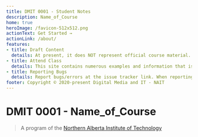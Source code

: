 ```yaml
---
title: DMIT 0001 - Student Notes
description: Name_of_Course
home: true
heroImage: /favicon-512x512.png
actionText: Get Started →
actionLink: /about/
features:
- title: Draft Content
  details: At present, it does NOT represent official course material. Official course material can be found on the Moodle website (https://moodle.nait.ca) for the course.
- title: Attend Class
  details: This site contains numerous examples and information that is available primarily in-class. Material presented in this site is subject to change during the course of the term. Therefore, it is imperitive that you, as a student, attend classes and take notes from information given in class.
- title: Reporting Bugs
  details: Report bugs/errors at the issue tracker link. When reporting errors, please identify the complete URL of the page and quote the portion of the page that has the error.
footer: Copyright © 2020-present Digital Media and IT - NAIT
---
```

# DMIT 0001 - Name_of_Course

> A program of the [Northern Alberta Institute of Technology](http://nait.ca)
